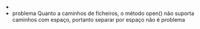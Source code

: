 
- 
- problema
Quanto a caminhos de ficheiros, o método open() não suporta caminhos com espaço, portanto separar por espaço não é problema